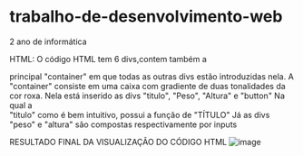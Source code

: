 # trabalho-de-desenvolvimento-web
2 ano de informática

HTML:
O código HTML tem 6 divs,contem também a <div> principal "container" em que todas as outras divs estão introduzidas nela.
A <div> "container" consiste em uma caixa com gradiente de duas tonalidades da cor roxa.
  Nela está inserido as divs "titulo", "Peso", "Altura" e "button"
  Na qual a <div> "titulo" como é bem intuitivo, possui a função de "TÍTULO"
  Já as divs "peso" e "altura" são compostas respectivamente por inputs
  
  RESULTADO FINAL DA VISUALIZAÇÃO DO CÓDIGO HTML
  ![image](https://user-images.githubusercontent.com/117689067/228578858-0945b149-b2ef-4d64-902c-427c69a2bcc6.png)
